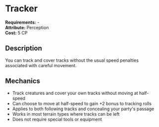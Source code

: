 # Tracker

**Requirements:** -  
**Attribute:** Perception  
**Cost:** 5 CP  

## Description
You can track and cover tracks without the usual speed penalties associated with careful movement.

## Mechanics
- Track creatures and cover your own tracks without moving at half-speed
- Can choose to move at half-speed to gain +2 bonus to tracking rolls
- Applies to both following tracks and concealing your party's passage
- Works in most terrain types where tracks can be left
- Does not require special tools or equipment